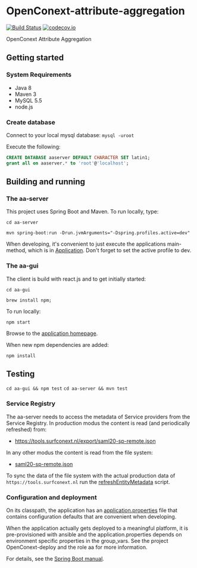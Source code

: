# OpenConext-attribute-aggregation

[![Build Status](https://travis-ci.org/oharsta/OpenConext-attribute-aggregation.svg)](https://travis-ci.org/oharsta/OpenConext-attribute-aggregation)
[![codecov.io](https://codecov.io/github/oharsta/OpenConext-attribute-aggregation/coverage.svg)](https://codecov.io/github/oharsta/OpenConext-attribute-aggregation)

OpenConext Attribute Aggregation

## Getting started

### System Requirements

- Java 8
- Maven 3
- MySQL 5.5
- node.js

### Create database

Connect to your local mysql database: `mysql -uroot`

Execute the following:

```sql
CREATE DATABASE aaserver DEFAULT CHARACTER SET latin1;
grant all on aaserver.* to 'root'@'localhost';
```

## Building and running

### The aa-server

This project uses Spring Boot and Maven. To run locally, type:

`cd aa-server`

`mvn spring-boot:run -Drun.jvmArguments="-Dspring.profiles.active=dev"`

When developing, it's convenient to just execute the applications main-method, which is in [Application](aa-server/src/main/java/aa/Application.java). Don't forget
to set the active profile to dev.

### The aa-gui

The client is build with react.js and to get initially started:

`cd aa-gui`

`brew install npm;`

To run locally:

`npm start`

Browse to the [application homepage](http://localhost:8000/).

When new npm dependencies are added:

`npm install`

## Testing

`cd aa-gui && npm test`
`cd aa-server && mvn test`

### Service Registry

The aa-server needs to access the metadata of Service providers from the Service Registry. In production modus the content is read (and periodically refreshed) from:
  
* https://tools.surfconext.nl/export/saml20-sp-remote.json

In any other modus the content is read from the file system:

* [saml20-sp-remote.json](aa-server/src/main/resources/service-registry/saml20-sp-remote.json)

To sync the data of the file system with the actual production data of `https://tools.surfconext.nl` run the [refreshEntityMetadata](aa-server/scripts/refreshEntityMetadata.sh) script.

### Configuration and deployment

On its classpath, the application has an [application.properties](aa-server/src/main/resources/application.properties) file that
contains configuration defaults that are convenient when developing.

When the application actually gets deployed to a meaningful platform, it is pre-provisioned with ansible and the application.properties depends on
environment specific properties in the group_vars. See the project OpenConext-deploy and the role aa for more information.

For details, see the [Spring Boot manual](http://docs.spring.io/spring-boot/docs/1.2.1.RELEASE/reference/htmlsingle/).
